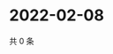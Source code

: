 # 2022-02-08

共 0 条

<!-- BEGIN WEIBO -->
<!-- 最后更新时间 Tue Feb 08 2022 05:15:17 GMT+0800 (China Standard Time) -->

<!-- END WEIBO -->
